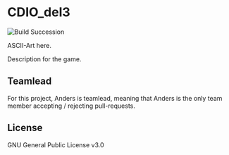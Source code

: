 # CDIO_del3

![Build Succession](https://travis-ci.org/hold11/CDIO_del3.svg)

ASCII-Art here.

Description for the game.

## Teamlead

For this project, Anders is teamlead, meaning that Anders is the only team member accepting / rejecting pull-requests.

## License

GNU General Public License v3.0
